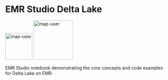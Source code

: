# EMR Studio Delta Lake

<img width="85" alt="map-user" src="https://img.shields.io/badge/views-108-green"> <img width="125" alt="map-user" src="https://img.shields.io/badge/unique visits-046-green">

EMR Studio notebook demonstrating the core concepts and code examples for Delta Lake on EMR

